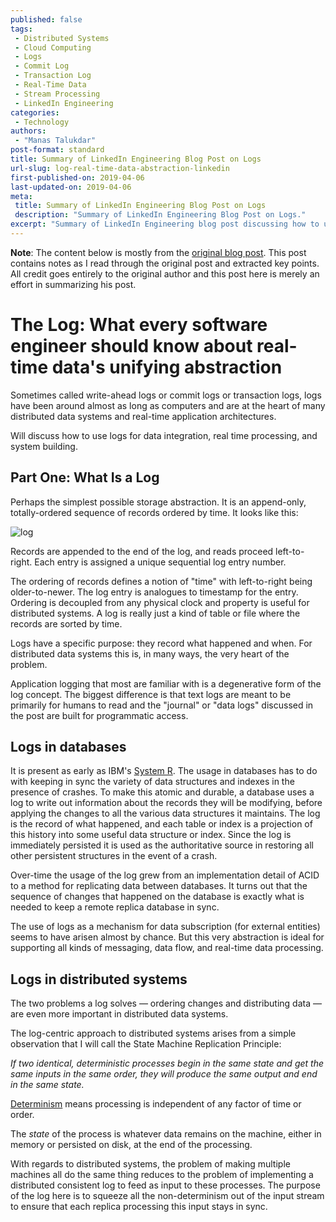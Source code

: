 ```yaml
---
published: false
tags:
 - Distributed Systems
 - Cloud Computing
 - Logs
 - Commit Log
 - Transaction Log
 - Real-Time Data
 - Stream Processing
 - LinkedIn Engineering
categories:
 - Technology
authors:
 - "Manas Talukdar"
post-format: standard
title: Summary of LinkedIn Engineering Blog Post on Logs
url-slug: log-real-time-data-abstraction-linkedin
first-published-on: 2019-04-06
last-updated-on: 2019-04-06
meta:
 title: Summary of LinkedIn Engineering Blog Post on Logs
 description: "Summary of LinkedIn Engineering Blog Post on Logs."
excerpt: "Summary of LinkedIn Engineering blog post discussing how to use logs for data integration, real time processing, and system building."
---
```


**Note**: The content below is mostly from the [original blog post](https://engineering.linkedin.com/distributed-systems/log-what-every-software-engineer-should-know-about-real-time-datas-unifying). This post contains notes as I read through the original post and extracted key points. All credit goes entirely to the original author and this post here is merely an effort in summarizing his post.

# The Log: What every software engineer should know about real-time data's unifying abstraction

Sometimes called write-ahead logs or commit logs or transaction logs, logs have been around almost as long as computers and are at the heart of many distributed data systems and real-time application architectures.

Will discuss how to use logs for data integration, real time processing, and system building.

## Part One: What Is a Log

Perhaps the simplest possible storage abstraction. It is an append-only, totally-ordered sequence of records ordered by time. It looks like this:

![log](https://content.linkedin.com/content/dam/engineering/en-us/blog/migrated/log.png)

Records are appended to the end of the log, and reads proceed left-to-right. Each entry is assigned a unique sequential log entry number.

The ordering of records defines a notion of "time" with left-to-right being older-to-newer. The log entry is analogues to timestamp for the entry. Ordering is decoupled from any physical clock and property is useful for distributed systems. A log is really just a kind of table or file where the records are sorted by time.

Logs have a specific purpose: they record what happened and when. For distributed data systems this is, in many ways, the very heart of the problem.

Application logging that most are familiar with is a degenerative form of the log concept. The biggest difference is that text logs are meant to be primarily for humans to read and the "journal" or "data logs" discussed in the post are built for programmatic access.

## Logs in databases

It is present as early as IBM's [System R](http://www.cs.berkeley.edu/~brewer/cs262/SystemR.pdf). The usage in databases has to do with keeping in sync the variety of data structures and indexes in the presence of crashes. To make this atomic and durable, a database uses a log to write out information about the records they will be modifying, before applying the changes to all the various data structures it maintains. The log is the record of what happened, and each table or index is a projection of this history into some useful data structure or index. Since the log is immediately persisted it is used as the authoritative source in restoring all other persistent structures in the event of a crash.

Over-time the usage of the log grew from an implementation detail of ACID to a method for replicating data between databases. It turns out that the sequence of changes that happened on the database is exactly what is needed to keep a remote replica database in sync.

The use of logs as a mechanism for data subscription (for external entities) seems to have arisen almost by chance. But this very abstraction is ideal for supporting all kinds of messaging, data flow, and real-time data processing.

## Logs in distributed systems

The two problems a log solves — ordering changes and distributing data — are even more important in distributed data systems.

The log-centric approach to distributed systems arises from a simple observation that I will call the State Machine Replication Principle:

_If two identical, deterministic processes begin in the same state and get the same inputs in the same order, they will produce the same output and end in the same state._

[Determinism](http://en.wikipedia.org/wiki/Deterministic_algorithm) means processing is independent of any factor of time or order.

The _state_ of the process is whatever data remains on the machine, either in memory or persisted on disk, at the end of the processing.

With regards to distributed systems, the problem of making multiple machines all do the same thing reduces to the problem of implementing a distributed consistent log to feed as input to these processes. The purpose of the log here is to squeeze all the non-determinism out of the input stream to ensure that each replica processing this input stays in sync.
